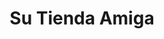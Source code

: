 ---
title: "Su Tienda Amiga"
url: /ciudad-satelite/su-tienda-amiga-avenida-satelite/
shop: comodidad
---